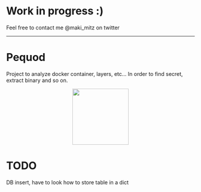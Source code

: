 # Work in progress :)

Feel free to contact me @maki\_mitz on twitter 

---

# Pequod

Project to analyze docker container, layers, etc... In order to find secret, extract binary and so on.

<center>

<img src="https://img.discogs.com/QCvoHQDkxg7MCTG8Jf4Udy-TW8U=/fit-in/600x604/filters:strip_icc():format(jpeg):mode_rgb():quality(90)/discogs-images/R-3625189-1337874312-4890.jpeg.jpg" width="150" height="150" />
</center>

# TODO

DB insert, have to look how to store table in a dict
